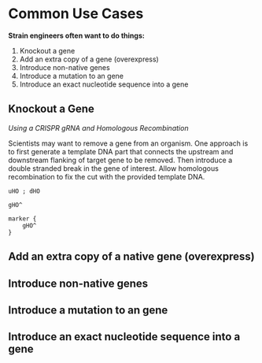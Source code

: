 # Common Use Cases

**Strain engineers often want to do things:**

1. Knockout a gene
2. Add an extra copy of a gene (overexpress)
5. Introduce non-native genes
4. Introduce a mutation to an gene
6. Introduce an exact nucleotide sequence into a gene


## Knockout a Gene

*Using a CRISPR gRNA and Homologous Recombination*

Scientists may want to remove a gene from an organism. One approach is to first generate a template DNA part that connects the upstream and downstream flanking of target gene to be removed. Then introduce a double stranded break in the gene of interest. Allow homologous recombination to fix the cut with the provided template DNA.

```
uHO ; dHO
```

```
gHO^
```

```
marker {
    gHO^
}
```
## Add an extra copy of a native gene (overexpress)

## Introduce non-native genes

## Introduce a mutation to an gene

## Introduce an exact nucleotide sequence into a gene

